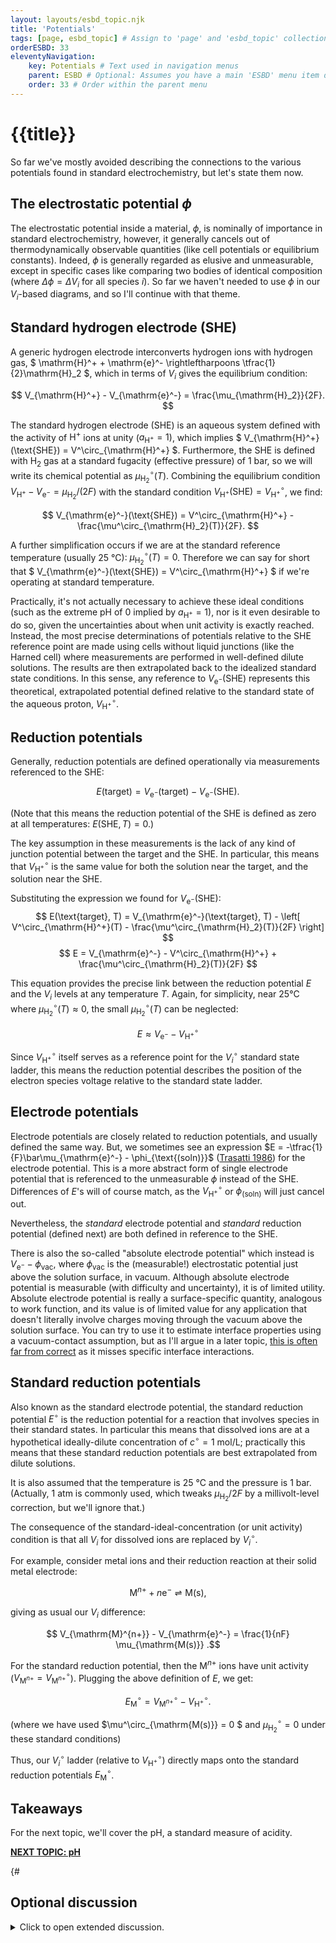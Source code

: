 ```yaml
---
layout: layouts/esbd_topic.njk
title: 'Potentials'
tags: [page, esbd_topic] # Assign to 'page' and 'esbd_topic' collections
orderESBD: 33
eleventyNavigation:
    key: Potentials # Text used in navigation menus
    parent: ESBD # Optional: Assumes you have a main 'ESBD' menu item defined elsewhere
    order: 33 # Order within the parent menu
---
```


# {{title}}

So far we've mostly avoided describing the connections to the various potentials found in standard electrochemistry, but let's state them now.

## The electrostatic potential $\phi$

The electrostatic potential inside a material, $\phi$, is nominally of importance in standard electrochemistry, however, it generally cancels out of thermodynamically observable quantities (like cell potentials or equilibrium constants). Indeed, $\phi$ is generally regarded as elusive and unmeasurable, except in specific cases like comparing two bodies of identical composition (where $\Delta\phi = \Delta V_i$ for all species $i$). So far we haven't needed to use $\phi$ in our $V_i$-based diagrams, and so I'll continue with that theme.

## Standard hydrogen electrode (SHE)

A generic hydrogen electrode interconverts hydrogen ions with hydrogen gas, $ \mathrm{H}^+ + \mathrm{e}^- \rightleftharpoons \tfrac{1}{2}\mathrm{H}_2 $, which in terms of $V_i$ gives the equilibrium condition:

$$ V_{\mathrm{H}^+} - V_{\mathrm{e}^-} = \frac{\mu_{\mathrm{H}_2}}{2F}. $$

The standard hydrogen electrode (SHE) is an aqueous system defined with the activity of $\mathrm{H}^+$ ions at unity ($a_{\mathrm{H}^+} = 1$), which implies $ V_{\mathrm{H}^+}(\text{SHE}) = V^\circ_{\mathrm{H}^+} $. Furthermore, the SHE is defined with $\mathrm{H}_2$ gas at a standard fugacity (effective pressure) of 1 bar, so we will write its chemical potential as $\mu^\circ_{\mathrm{H}_2}(T)$. Combining the equilibrium condition $V_{\mathrm{H}^+} - V_{\mathrm{e}^-} = \mu_{\mathrm{H}_2}/(2F)$ with the standard condition $V_{\mathrm{H}^+}(\text{SHE}) = V^\circ_{\mathrm{H}^+}$, we find:

$$ V_{\mathrm{e}^-}(\text{SHE}) = V^\circ_{\mathrm{H}^+} - \frac{\mu^\circ_{\mathrm{H}_2}(T)}{2F}. $$

A further simplification occurs if we are at the standard reference temperature (usually 25&nbsp;°C): $\mu^\circ_{\mathrm{H}_2}(T) = 0$. Therefore we can say for short that $ V_{\mathrm{e}^-}(\text{SHE}) = V^\circ_{\mathrm{H}^+} $ if we're operating at standard temperature.

Practically, it's not actually necessary to achieve these ideal conditions (such as the extreme pH of 0 implied by $a_{\mathrm{H}^+} = 1$), nor is it even desirable to do so, given the uncertainties about when unit activity is exactly reached. Instead, the most precise determinations of potentials relative to the SHE reference point are made using cells without liquid junctions (like the Harned cell) where measurements are performed in well-defined dilute solutions. The results are then extrapolated back to the idealized standard state conditions. In this sense, any reference to $V_{\mathrm{e}^-}(\text{SHE})$ represents this theoretical, extrapolated potential defined relative to the standard state of the aqueous proton, $V^\circ_{\mathrm{H}^+}$.

## Reduction potentials

Generally, reduction potentials are defined operationally via measurements referenced to the SHE:

$$ E(\text{target}) = V_{\mathrm{e}^-}(\text{target}) - V_{\mathrm{e}^-}(\text{SHE}). $$

(Note that this means the reduction potential of the SHE is defined as zero at all temperatures: $E(\text{SHE}, T) = 0$.)

The key assumption in these measurements is the lack of any kind of junction potential between the target and the SHE. In particular, this means that $V^\circ_{\mathrm{H}^+}$ is the same value for both the solution near the target, and the solution near the SHE.

Substituting the expression we found for $V_{\mathrm{e}^-}(\text{SHE})$:
$$ E(\text{target}, T) = V_{\mathrm{e}^-}(\text{target}, T) - \left[ V^\circ_{\mathrm{H}^+}(T) - \frac{\mu^\circ_{\mathrm{H}_2}(T)}{2F} \right] $$
$$ E = V_{\mathrm{e}^-} - V^\circ_{\mathrm{H}^+} + \frac{\mu^\circ_{\mathrm{H}_2}(T)}{2F} $$

This equation provides the precise link between the reduction potential $E$ and the $V_i$ levels at any temperature $T$. Again, for simplicity, near 25°C where $\mu^\circ_{\mathrm{H}_2}(T) \approx 0$, the small $\mu^\circ_{\mathrm{H}_2}(T)$ can be neglected:

$$ E \approx V_{\mathrm{e}^-} - V^\circ_{\mathrm{H}^+} $$

Since $V^\circ_{\mathrm{H}^+}$ itself serves as a reference point for the $V^\circ_{i}$ standard state ladder, this means the reduction potential describes the position of the electron species voltage relative to the standard state ladder.

## Electrode potentials

Electrode potentials are closely related to reduction potentials, and usually defined the same way. But, we sometimes see an expression $E = -\tfrac{1}{F}\bar\mu_{\mathrm{e}^-} - \phi_{\text{(soln)}}$ ([Trasatti 1986](https://publications.iupac.org/pac/1986/pdf/5807x0955.pdf)) for the electrode potential. This is a more abstract form of single electrode potential that is referenced to the unmeasurable $\phi$ instead of the SHE. Differences of $E$'s will of course match, as the $V^\circ_{\mathrm{H}^+}$ or $\phi_{\text{(soln)}}$ will just cancel out.

Nevertheless, the *standard* electrode potential and *standard* reduction potential (defined next) are both defined in reference to the SHE.

There is also the so-called "absolute electrode potential" which instead is $V_{\mathrm{e}^-} - \phi_{\mathrm{vac}}$, where $\phi_{\mathrm{vac}}$ is the (measurable!) electrostatic potential just above the solution surface, in vacuum. Although absolute electrode potential is measurable (with difficulty and uncertainty), it is of limited utility. Absolute electrode potential is really a surface-specific quantity, analogous to work function, and its value is of limited value for any application that doesn't literally involve charges moving through the vacuum above the solution surface. You can try to use it to estimate interface properties using a vacuum-contact assumption, but as I'll argue in a later topic, [this is often far from correct](../phi/) as it misses specific interface interactions.

## Standard reduction potentials

Also known as the standard electrode potential, the standard reduction potential $E^\circ$ is the reduction potential for a reaction that involves species in their standard states. In particular this means that dissolved ions are at a hypothetical ideally-dilute concentration of $c^\circ = 1~\mathrm{mol/L}$; practically this means that these standard reduction potentials are best extrapolated from dilute solutions.

It is also assumed that the temperature is 25&nbsp;°C and the pressure is 1 bar. (Actually, 1 atm is commonly used, which tweaks $\mu_{\mathrm{H}_2} / 2F$ by a millivolt-level correction, but we'll ignore that.)

The consequence of the standard-ideal-concentration (or unit activity) condition is that all $V_i$ for dissolved ions are replaced by $V^\circ_i$.

For example, consider metal ions and their reduction reaction at their solid metal electrode:

$$ \mathrm{M}^{n+} + n \mathrm{e}^- \rightleftharpoons \mathrm{M(s)} , $$

giving as usual our $V_i$ difference:

$$ V_{\mathrm{M}^{n+}} - V_{\mathrm{e}^-} = \frac{1}{nF} \mu_{\mathrm{M(s)}} .$$

For the standard reduction potential, then the $\mathrm{M}^{n+}$ ions have unit activity ($V_{\mathrm{M}^{n+}} = V^\circ_{\mathrm{M}^{n+}}$). Plugging the above definition of $E$, we get:

$$ E^\circ_{\mathrm{M}} = V^\circ_{\mathrm{M}^{n+}} - V^\circ_{\mathrm{H}^+} .$$

(where we have used $\mu^\circ_{\mathrm{M(s)}} = 0 $ and $\mu^\circ_{\mathrm{H}_2} = 0$ under these standard conditions)

Thus, our $V^\circ_i$ ladder (relative to $V^\circ_{\mathrm{H}^+}$) directly maps onto the standard reduction potentials $E^\circ_{\mathrm{M}}$.

## Takeaways

For the next topic, we'll cover the pH, a standard measure of acidity.

[**NEXT TOPIC: pH**](../ph/)

{#   

## Optional discussion

<details>
<summary>
Click to open extended discussion.
</summary>
#}

